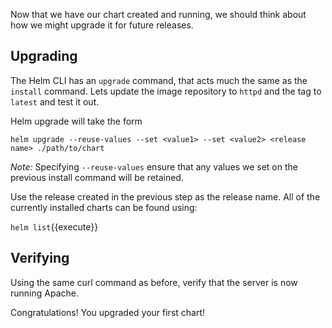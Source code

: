 Now that we have our chart created and running, we should think about how we might upgrade it for future releases.

## Upgrading
The Helm CLI has an `upgrade` command, that acts much the same as the `install` command. Lets update the image repository to `httpd` and the tag to `latest` and test it out.

Helm upgrade will take the form

`helm upgrade --reuse-values --set <value1> --set <value2> <release name> ./path/to/chart`

*Note:* Specifying `--reuse-values` ensure that any values we set on the previous install command will be retained.

Use the release created in the previous step as the release name. All of the currently installed charts can be found using:

`helm list`{{execute}}

## Verifying
Using the same curl command as before, verify that the server is now running Apache.

Congratulations! You upgraded your first chart!


[//]: # (Instructor Note: `helm upgrade --reuse-values --set image.repository=httpd --set image.tag=latest my-chart ./my-chart`)

